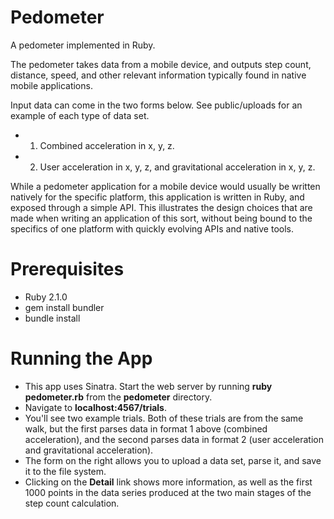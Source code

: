 Pedometer
=========

A pedometer implemented in Ruby. 

The pedometer takes data from a mobile device, and outputs step count, distance, speed, and other relevant information typically found in native mobile applications. 

Input data can come in the two forms below. See public/uploads for an example of each type of data set.
* 1. Combined acceleration in x, y, z.
* 2. User acceleration in x, y, z, and gravitational acceleration in x, y, z.

While a pedometer application for a mobile device would usually be written natively for the specific platform, this application is written in Ruby, and exposed through a simple API. This illustrates the design choices that are made when writing an application of this sort, without being bound to the specifics of one platform with quickly evolving APIs and native tools. 

Prerequisites
=============
* Ruby 2.1.0
* gem install bundler
* bundle install

Running the App
=============
* This app uses Sinatra. Start the web server by running **ruby pedometer.rb** from the **pedometer** directory. 
* Navigate to **localhost:4567/trials**. 
* You'll see two example trials. Both of these trials are from the same walk, but the first parses data in format 1 above (combined acceleration), and the second parses data in format 2 (user acceleration and gravitational acceleration). 
* The form on the right allows you to upload a data set, parse it, and save it to the file system. 
* Clicking on the **Detail** link shows more information, as well as the first 1000 points in the data series produced at the two main stages of the step count calculation. 